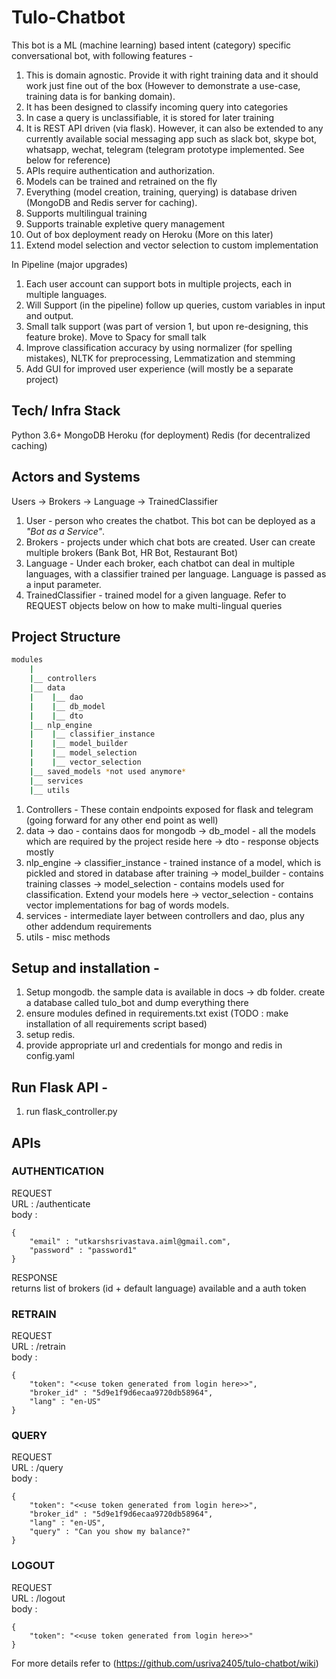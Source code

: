 # Tulo-Chatbot
This bot is a ML (machine learning) based intent (category) specific conversational bot, with following features -
1. This is domain agnostic. Provide it with right training data and it should work just fine out of the box (However to demonstrate a use-case, training data is for banking domain).
2. It has been designed to classify incoming query into categories
3. In case a query is unclassifiable, it is stored for later training
4. It is REST API driven (via flask). However, it can also be extended to any currently available social messaging app such as slack bot, skype bot, whatsapp, wechat, telegram (telegram prototype implemented. See below for reference)
5. APIs require authentication and authorization.
6. Models can be trained and retrained on the fly
7. Everything (model creation, training, querying) is database driven (MongoDB and Redis server for caching).
8. Supports multilingual training
9. Supports trainable expletive query management
10. Out of box deployment ready on Heroku (More on this later)
11. Extend model selection and vector selection to custom implementation

In Pipeline (major upgrades)
1. Each user account can support bots in multiple projects, each in multiple languages.
2. Will Support (in the pipeline) follow up queries, custom variables in input and output.
3. Small talk support (was part of version 1, but upon re-designing, this feature broke). Move to Spacy for small talk
4. Improve classification accuracy by using normalizer (for spelling mistakes), NLTK for preprocessing, Lemmatization and stemming
5. Add GUI for improved user experience (will mostly be a separate project)

## Tech/ Infra Stack
Python 3.6+
MongoDB
Heroku (for deployment)
Redis (for decentralized caching)

## Actors and Systems

Users -> Brokers -> Language -> TrainedClassifier
1. User - person who creates the chatbot. This bot can be deployed as a *"Bot as a Service"*.
2. Brokers - projects under which chat bots are created. User can create multiple brokers (Bank Bot, HR Bot, Restaurant Bot)
3. Language - Under each broker, each chatbot can deal in multiple languages, with a classifier trained per language. Language is passed as a input parameter.
4. TrainedClassifier - trained model for a given language. Refer to REQUEST objects below on how to make multi-lingual queries


## Project Structure
```bash
modules
    |
    |__ controllers
    |__ data
    |    |__ dao
    |    |__ db_model
    |    |__ dto
    |__ nlp_engine
    |    |__ classifier_instance
    |    |__ model_builder
    |    |__ model_selection
    |    |__ vector_selection
    |__ saved_models *not used anymore*
    |__ services
    |__ utils
```

1. Controllers - These contain endpoints exposed for flask and telegram (going forward for any other end point as well)
2. data -> dao - contains daos for mongodb
        -> db_model - all the models which are required by the project reside here
        -> dto - response objects mostly
3. nlp_engine -> classifier_instance - trained instance of a model, which is pickled and stored in database after training
        -> model_builder - contains training classes
        -> model_selection - contains models used for classification. Extend your models here
        -> vector_selection - contains vector implementations for bag of words models.
4. services - intermediate layer between controllers and dao, plus any other addendum requirements
5. utils - misc methods

## Setup and installation -
1. Setup mongodb. the sample data is available in docs -> db folder. create a database called tulo_bot and dump everything there
2. ensure modules defined in requirements.txt exist (TODO : make installation of all requirements script based)
3. setup redis.
4. provide appropriate url and credentials for mongo and redis in config.yaml

## Run Flask API -
1. run flask_controller.py

## APIs

### AUTHENTICATION
REQUEST<br/>
URL : /authenticate<br/>
body :<br/>
```
{
	"email" : "utkarshsrivastava.aiml@gmail.com",
	"password" : "password1"
}
```
RESPONSE<br/>
returns list of brokers (id + default language) available and a auth token

### RETRAIN
REQUEST<br/>
URL : /retrain<br/>
body :<br/>
```
{
	"token": "<<use token generated from login here>>",
	"broker_id" : "5d9e1f9d6ecaa9720db58964",
 	"lang" : "en-US"
}
```

### QUERY
REQUEST<br/>
URL : /query<br/>
body :<br/>
```
{
	"token": "<<use token generated from login here>>",
	"broker_id" : "5d9e1f9d6ecaa9720db58964",
	"lang" : "en-US",
	"query" : "Can you show my balance?"
}
```

### LOGOUT
REQUEST<br/>
URL : /logout<br/>
body :<br/>
```
{
	"token": "<<use token generated from login here>>"
}
```


For more details refer to (https://github.com/usriva2405/tulo-chatbot/wiki)